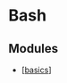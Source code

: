 Bash
===

Modules
---

- [[basics]]

[//begin]: # "Autogenerated link references for markdown compatibility"
[basics]: ../../../../programming/javascript/typescript/basics.md "basics"
[//end]: # "Autogenerated link references"